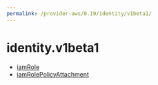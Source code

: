```yaml
---
permalink: /provider-aws/0.19/identity/v1beta1/
---
```


# identity.v1beta1



* [iamRole](iamRole.md)
* [iamRolePolicyAttachment](iamRolePolicyAttachment.md)